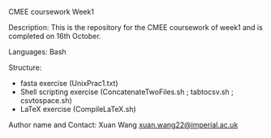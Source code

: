 CMEE coursework Week1

Description:
This is the repository for the CMEE coursework of week1 and is completed on 16th October. 

Languages:
Bash

Structure:
- fasta exercise (UnixPrac1.txt)
- Shell scripting exercise (ConcatenateTwoFiles.sh ; tabtocsv.sh ; csvtospace.sh)
- LaTeX exercise (CompileLaTeX.sh)

Author name and Contact:
Xuan Wang
xuan.wang22@imperial.ac.uk
